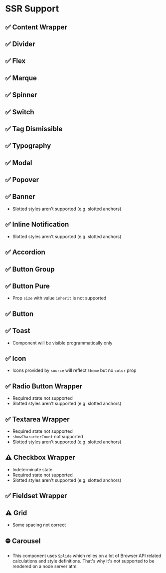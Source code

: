# SSR Support

## ✅ Content Wrapper

## ✅ Divider

## ✅ Flex

## ✅ Marque

## ✅ Spinner

## ✅ Switch

## ✅ Tag Dismissible

## ✅ Typography

## ✅ Modal

## ✅ Popover

## ✅ Banner

- Slotted styles aren't supported (e.g. slotted anchors)

## ✅ Inline Notification

- Slotted styles aren't supported (e.g. slotted anchors)

## ✅ Accordion

## ✅ Button Group

## ✅ Button Pure

- Prop `size` with value `inherit` is not supported

## ✅ Button

## ✅ Toast

- Component will be visible programmatically only

## ✅ Icon

- Icons provided by `source` will reflect `theme` but no `color` prop

## ✅ Radio Button Wrapper

- Required state not supported
- Slotted styles aren't supported (e.g. slotted anchors)

## ✅ Textarea Wrapper

- Required state not supported
- `showCharacterCount` not supported
- Slotted styles aren't supported (e.g. slotted anchors)

## ⚠️ Checkbox Wrapper

- Indeterminate state
- Required state not supported
- Slotted styles aren't supported (e.g. slotted anchors)

## ✅ Fieldset Wrapper

## ⚠️ Grid

- Some spacing not correct

## ⛔ Carousel

- This component uses `Splide` which relies on a lot of Browser API related calculations and style definitions. That's
  why it's not supported to be rendered on a node server atm.
